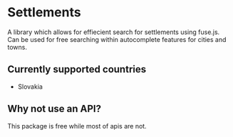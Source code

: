 # Settlements

A library which allows for effiecient search for settlements using fuse.js. Can be used for free searching
within autocomplete features for cities and towns.

## Currently supported countries
- Slovakia

## Why not use an API?
This package is free while most of apis are not.
